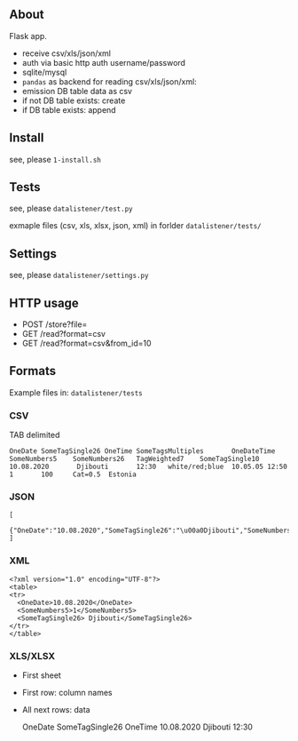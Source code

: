 ## About
Flask app.
- receive csv/xls/json/xml
- auth via basic http auth username/password
- sqlite/mysql
- `pandas`  as backend for reading csv/xls/json/xml: 
- emission DB table data as csv
- if not DB table exists: create
- if DB table exists: append


## Install
see, please `1-install.sh`


## Tests
see, please `datalistener/test.py`

exmaple files (csv, xls, xlsx, json, xml) in forlder `datalistener/tests/`


## Settings
see, please `datalistener/settings.py`  


## HTTP usage
- POST /store?file=<data>
- GET /read?format=csv
- GET /read?format=csv&from_id=10

## Formats
Example files in: `datalistener/tests`

### CSV
TAB delimited

    OneDate SomeTagSingle26 OneTime SomeTagsMultiples       OneDateTime     SomeNumbers5    SomeNumbers26   TagWeighted7    SomeTagSingle10
    10.08.2020       Djibouti       12:30   white/red;blue  10.05.05 12:50  1       100     Cat=0.5  Estonia

### JSON
    [
        {"OneDate":"10.08.2020","SomeTagSingle26":"\u00a0Djibouti","SomeNumbers5":"1"}
    ]

### XML
    <?xml version="1.0" encoding="UTF-8"?>
    <table>
    <tr>
      <OneDate>10.08.2020</OneDate>
      <SomeNumbers5>1</SomeNumbers5>
      <SomeTagSingle26> Djibouti</SomeTagSingle26>
    </tr>
    </table>

### XLS/XLSX
- First sheet
- First row: column names
- All next rows: data


    OneDate       SomeTagSingle26  OneTime
    10.08.2020    Djibouti         12:30

